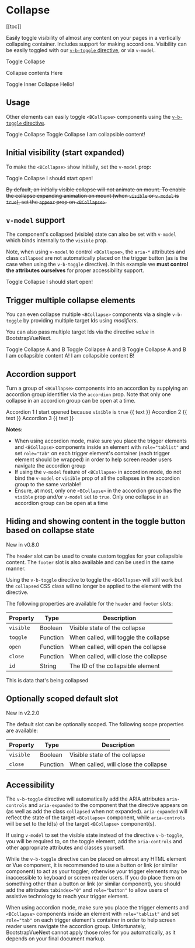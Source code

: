 # Collapse

<ClientOnly>
  <Teleport to=".bd-toc">

[[toc]]

  </Teleport>
</ClientOnly>

<div class="lead mb-5">

Easily toggle visibility of almost any content on your pages in a vertically collapsing container.
Includes support for making accordions. Visibility can be easily toggled with our
[`v-b-toggle` directive](/docs/directives/toggle), or via `v-model`.

</div>

<HighlightCard>
  <BButton v-b-toggle.collapse-1 variant="primary">Toggle Collapse</BButton>
  <BCollapse id="collapse-1">
    <BCard class="mt-4">
      <p class="card-text">Collapse contents Here</p>
      <BButton v-b-toggle.collapse-1-inner size="sm">Toggle Inner Collapse</BButton>
      <BCollapse id="collapse-1-inner">
        <BCard class="mt-4">Hello!</BCard>
      </BCollapse>
    </BCard>
  </BCollapse>
  <template #html>

```vue-html
<BButton v-b-toggle.collapse-1 variant="primary">Toggle Collapse</BButton>

<BCollapse id="collapse-1">
  <BCard>
    <p class="card-text">Collapse contents Here</p>
    <BButton v-b-toggle.collapse-1-inner size="sm">Toggle Inner Collapse</BButton>
    <BCollapse id="collapse-1-inner" class="mt-2">
      <BCard>Hello!</BCard>
    </BCollapse>
  </BCard>
</BCollapse>
```

  </template>
</HighlightCard>

## Usage

Other elements can easily toggle `<BCollapse>` components using the
[`v-b-toggle` directive](/docs/directives/toggle).

<HighlightCard>
  <!-- Using modifiers -->
  <BButton v-b-toggle.collapse-2 class="m-1">Toggle Collapse</BButton>
  <!-- Using value -->
  <BButton v-b-toggle="'collapse-2'" class="m-1">Toggle Collapse</BButton>
  <!-- Element to collapse -->
  <BCollapse id="collapse-2">
    <BCard class="mt-4">I am collapsible content!</BCard>
  </BCollapse>
  <template #html>

```vue-html
<!-- Using modifiers -->
<BButton v-b-toggle.collapse-2 class="m-1">Toggle Collapse</BButton>

<!-- Using value -->
<BButton v-b-toggle="'collapse-2'" class="m-1">Toggle Collapse</BButton>

<!-- Element to collapse -->
<BCollapse id="collapse-2">
  <BCard>I am collapsible content!</BCard>
</BCollapse>
```

  </template>
</HighlightCard>

## Initial visibility (start expanded)

To make the `<BCollapse>` show initially, set the `v-model` prop:

<HighlightCard>
  <BButton v-b-toggle.collapse-3 class="m-1">Toggle Collapse</BButton>
  <BCollapse visible id="collapse-3">
    <BCard class="mt-4">I should start open!</BCard>
  </BCollapse>
  <template #html>

```vue-html
<BButton v-b-toggle.collapse-3 class="m-1">Toggle Collapse</BButton>

<BCollapse visible id="collapse-3">
  <BCard>I should start open!</BCard>
</BCollapse>
```

  </template>
</HighlightCard>

~~By default, an initially visible collapse will not animate on mount. To enable the collapse
expanding animation on mount (when `visible` or `v-model` is `true`), set the `appear` prop on
`<BCollapse>`.~~

## `v-model` support

The component's collapsed (visible) state can also be set with `v-model` which binds internally to
the `visible` prop.

Note, when using `v-model` to control `<BCollapse>`, the `aria-*` attributes and class `collapsed`
are not automatically placed on the trigger button (as is the case when using the `v-b-toggle`
directive). In this example we **must control the attributes ourselves** for proper accessibility
support.

<HighlightCard>
  <BButton
    :class="visible ? null : 'collapsed'"
    :aria-expanded="visible ? 'true' : 'false'"
    aria-controls="collapse-4"
    @click="visible = !visible"
  >
    Toggle Collapse
  </BButton>
  <BCollapse id="collapse-4" v-model="visible">
    <BCard class="mt-4">I should start open!</BCard>
  </BCollapse>
  <template #html>

```vue
<template>
  <BCard>
    <BButton
      :class="visible ? null : 'collapsed'"
      :aria-expanded="visible ? 'true' : 'false'"
      aria-controls="collapse-4"
      @click="visible = !visible"
    >
      Toggle Collapse
    </BButton>
    <BCollapse id="collapse-4" v-model="visible" class="mt-2">
      <BCard>I should start open!</BCard>
    </BCollapse>
  </BCard>
</template>

<script setup lang="ts">
const visible = ref(true)
</script>
```

  </template>
</HighlightCard>

## Trigger multiple collapse elements

You can even collapse multiple `<BCollapse>` components via a single `v-b-toggle` by providing
multiple target Ids using _modifiers_.

You can also pass multiple target Ids via the directive _value_ in BootstrapVueNext.

<HighlightCard>
  <div class="d-flex gap-2">
    <!-- Via multiple directive modifiers -->
    <BButton v-b-toggle.collapse-a.collapse-b>Toggle Collapse A and B</BButton>
    <!-- Via space separated string of Ids passed to directive value -->
    <BButton v-b-toggle="'collapse-a collapse-b'">Toggle Collapse A and B</BButton>
    <!-- Via array of string Ids passed to directive value -->
    <BButton v-b-toggle="['collapse-a', 'collapse-b']">Toggle Collapse A and B</BButton>
  </div>
  <!-- Elements to collapse -->
  <BCollapse id="collapse-a">
      <BCard class="mt-4">I am collapsible content A!</BCard>
  </BCollapse>
  <BCollapse id="collapse-b">
      <BCard class="mt-4">I am collapsible content B!</BCard>
  </BCollapse>
  <template #html>

```vue-html
<!-- Via multiple directive modifiers -->
<BButton v-b-toggle.collapse-a.collapse-b>Toggle Collapse A and B</BButton>

<!-- Via space separated string of Ids passed to directive value -->
<BButton v-b-toggle="'collapse-a collapse-b'">Toggle Collapse A and B</BButton>

<!-- Via array of string Ids passed to directive value -->
<BButton v-b-toggle="['collapse-a', 'collapse-b']">Toggle Collapse A and B</BButton>

<!-- Elements to collapse -->
<BCollapse id="collapse-a">
  <BCard>I am collapsible content A!</BCard>
</BCollapse>

<BCollapse id="collapse-b">
  <BCard>I am collapsible content B!</BCard>
</BCollapse>
```

  </template>
</HighlightCard>

## Accordion support

Turn a group of `<BCollapse>` components into an accordion by supplying an accordion group
identifier via the `accordion` prop. Note that only one collapse in an accordion group can be open
at a time.

<HighlightCard>
  <div id="my-accordion" class="accordion" role="tablist">
    <BCard no-body class="mb-1">
      <BCardHeader header-tag="header" class="p-1 d-grid gap-2" role="tab">
        <BButton v-b-toggle.accordion-1 variant="info">Accordion 1</BButton>
      </BCardHeader>
      <BCollapse id="accordion-1" visible accordion="my-accordion" role="tabpanel">
        <BCardBody>
          <BCardText>I start opened because <code>visible</code> is <code>true</code></BCardText>
          <BCardText>{{ text }}</BCardText>
        </BCardBody>
      </BCollapse>
    </BCard>
    <BCard no-body class="mb-1">
      <BCardHeader header-tag="header" class="p-1  d-grid gap-2" role="tab">
        <BButton v-b-toggle.accordion-2 variant="info">Accordion 2</BButton>
      </BCardHeader>
      <BCollapse id="accordion-2" accordion="my-accordion" role="tabpanel">
        <BCardBody>
          <BCardText>{{ text }}</BCardText>
        </BCardBody>
      </BCollapse>
    </BCard>
    <BCard no-body class="mb-1">
      <BCardHeader header-tag="header" class="p-1 d-grid gap-2" role="tab">
        <BButton v-b-toggle.accordion-3 variant="info">Accordion 3</BButton>
      </BCardHeader>
      <BCollapse id="accordion-3" accordion="my-accordion" role="tabpanel">
        <BCardBody>
          <BCardText>{{ text }}</BCardText>
        </BCardBody>
      </BCollapse>
    </BCard>
  </div>
  <template #html>

```vue
<template>
  <BCard>
    <div id="my-accordion" class="accordion" role="tablist">
      <BCard no-body class="mb-1">
        <BCardHeader header-tag="header" class="p-1 d-grid gap-2" role="tab">
          <BButton v-b-toggle.accordion-1 variant="info">Accordion 1</BButton>
        </BCardHeader>
        <BCollapse id="accordion-1" visible accordion="my-accordion" role="tabpanel">
          <BCardBody>
            <BCardText>I start opened because <code>visible</code> is <code>true</code></BCardText>
            <BCardText>{{ text }}</BCardText>
          </BCardBody>
        </BCollapse>
      </BCard>

      <BCard no-body class="mb-1">
        <BCardHeader header-tag="header" class="p-1  d-grid gap-2" role="tab">
          <BButton v-b-toggle.accordion-2 variant="info">Accordion 2</BButton>
        </BCardHeader>
        <BCollapse id="accordion-2" accordion="my-accordion" role="tabpanel">
          <BCardBody>
            <BCardText>{{ text }}</BCardText>
          </BCardBody>
        </BCollapse>
      </BCard>

      <BCard no-body class="mb-1">
        <BCardHeader header-tag="header" class="p-1 d-grid gap-2" role="tab">
          <BButton v-b-toggle.accordion-3 variant="info">Accordion 3</BButton>
        </BCardHeader>
        <BCollapse id="accordion-3" accordion="my-accordion" role="tabpanel">
          <BCardBody>
            <BCardText>{{ text }}</BCardText>
          </BCardBody>
        </BCollapse>
      </BCard>
    </div>
  </BCard>
</template>

<script setup lang="ts">
const text = `
  Anim pariatur cliche reprehenderit, enim eiusmod high life accusamus terry
  richardson ad squid. 3 wolf moon officia aute, non cupidatat skateboard dolor
  brunch. Food truck quinoa nesciunt laborum eiusmod. Brunch 3 wolf moon
  tempor, sunt aliqua put a bird on it squid single-origin coffee nulla
  assumenda shoreditch et. Nihil anim keffiyeh helvetica, craft beer labore
  wes anderson cred nesciunt sapiente ea proident. Ad vegan excepteur butcher
  vice lomo. Leggings occaecat craft beer farm-to-table, raw denim aesthetic
  synth nesciunt you probably haven't heard of them accusamus labore VHS.
`
</script>
```

  </template>
</HighlightCard>

**Notes:**

- When using accordion mode, make sure you place the trigger elements and `<BCollapse>` components
  inside an element with `role="tablist"` and set `role="tab"` on each trigger element's container
  (each trigger element should be wrapped) in order to help screen reader users navigate the
  accordion group
- If using the `v-model` feature of `<BCollapse>` in accordion mode, do not bind the `v-model` or
  `visible` prop of all the collapses in the accordion group to the same variable!
- Ensure, at most, only one `<BCollapse>` in the accordion group has the `visible` prop and/or
  `v-model` set to `true`. Only one collapse in an accordion group can be open at a time

## Hiding and showing content in the toggle button based on collapse state

<span class="badge bg-info small">New in v0.8.0</span>

The `header` slot can be used to create custom toggles for your collapsible content. The `footer` slot is also available and can be used in the same manner.

Using the `v-b-toggle` directive to toggle the `<BCollapse>` will still work but the `collapsed` CSS class will no longer be applied to the element with the directive.

The following properties are available for the `header` and `footer` slots:

| Property  | Type     | Description                           |
| --------- | -------- | ------------------------------------- |
| `visible` | Boolean  | Visible state of the collapse         |
| `toggle`  | Function | When called, will toggle the collapse |
| `open`    | Function | When called, will open the collapse   |
| `close`   | Function | When called, will close the collapse  |
| `id`      | String   | The ID of the collapsible element     |

<HighlightCard>
  <BCollapse id="my-collapse">
    <template #header="{visible, toggle, id}">
      <BButton variant="primary" :aria-expanded="visible" :aria-controls="id" @click="toggle">
          <span>{{ visible ? 'Close' : 'Open' }}</span> My Collapse
      </BButton>
    </template>
    <!-- Content here -->
    <div class="mt-2">This is data that's being collapsed</div>
  </BCollapse>
  <template #html>

```vue-html
<BCollapse id="my-collapse">
  <template #header="{visible, toggle, id}">
    <BButton variant="primary" :aria-expanded="visible" :aria-controls="id" @click="toggle">
      <span>{{ visible ? 'Close' : 'Open' }}</span> My Collapse
    </BButton>
  </template>
  <!-- Content here -->
  <div class="mt-2">This is data that's being collapsed</div>
</BCollapse>
```

  </template>
</HighlightCard>

## Optionally scoped default slot

<span class="badge badge-info small">New in v2.2.0</span>

The default slot can be optionally scoped. The following scope properties are available:

| Property  | Type     | Description                          |
| --------- | -------- | ------------------------------------ |
| `visible` | Boolean  | Visible state of the collapse        |
| `close`   | Function | When called, will close the collapse |

## Accessibility

The `v-b-toggle` directive will automatically add the ARIA attributes `aria-controls` and
`aria-expanded` to the component that the directive appears on (as well as add the class `collapsed`
when not expanded). `aria-expanded` will reflect the state of the target `<BCollapse>` component,
while `aria-controls` will be set to the Id(s) of the target `<BCollapse>` component(s).

If using `v-model` to set the visible state instead of the directive `v-b-toggle`, you will be
required to, on the toggle element, add the `aria-controls` and other appropriate attributes and
classes yourself.

While the `v-b-toggle` directive can be placed on almost any HTML element or Vue component, it is
recommended to use a button or link (or similar component) to act as your toggler; otherwise your
trigger elements may be inaccessible to keyboard or screen reader users. If you do place them on
something other than a button or link (or similar component), you should add the attributes
`tabindex="0"` and `role="button"` to allow users of assistive technology to reach your trigger
element.

When using accordion mode, make sure you place the trigger elements and `<BCollapse>` components
inside an element with `role="tablist"` and set `role="tab"` on each trigger element's container in
order to help screen reader users navigate the accordion group. Unfortunately, BootstrapVueNext cannot
apply those roles for you automatically, as it depends on your final document markup.

<ComponentReference :data="data" />

<script setup lang="ts">
import {data} from '../../data/components/collapse.data'
import ComponentReference from '../../components/ComponentReference.vue'
import HighlightCard from '../../components/HighlightCard.vue'
import {
  BCard,
  BCardText,
  BCardBody,
  BCardHeader,
  BCollapse,
  BButton,
  vBToggle,
} from 'bootstrap-vue-next'
import {ref, computed} from 'vue'

const visible = ref(true);

const text = "Anim pariatur cliche reprehenderit, enim eiusmod high life accusamus terry richardson ad squid. 3 wolf moon officia aute, non cupidatat skateboard dolor brunch. Food truck quinoa nesciunt laborum eiusmod. Brunch 3 wolf moon tempor, sunt aliqua put a bird on it squid single-origin coffee nulla assumenda shoreditch et. Nihil anim keffiyeh helvetica, craft beer labore wes anderson cred nesciunt sapiente ea proident. Ad vegan excepteur butcher vice lomo. Leggings occaecat craft beer farm-to-table, raw denim aesthetic synth nesciunt you probably haven't heard of them accusamus labore VHS."
</script>

<style>
.collapsed > .when-open {
  display: none;
}
button:not(.collapsed) > .when-closed {
  display: none;
}
</style>
